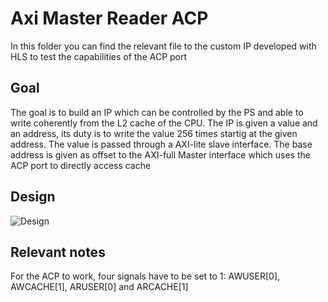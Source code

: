 # Axi Master Reader ACP

In this folder you can find the relevant file to the custom IP developed with HLS to test the capabilities of the ACP port

## Goal

The goal is to build an IP which can be controlled by the PS and able to write coherently from the L2 cache of the CPU. The IP is given a value and an address, its duty is to write the value 256 times startig at the given address. The value is passed through a AXI-lite slave interface. The base address is given as offset to the AXI-full Master interface which uses the ACP port to directly access cache

## Design

![Design](https://c4science.ch/diffusion/12597/browse/master/images/designs/axi_master_reader_ACP.png)


## Relevant notes

For the ACP to work, four signals have to be set to 1: AWUSER[0], AWCACHE[1], ARUSER[0] and ARCACHE[1]

